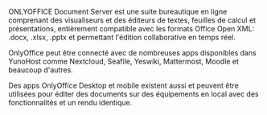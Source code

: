 ONLYOFFICE Document Server est une suite bureautique en ligne comprenant des visualiseurs et des éditeurs de textes, feuilles de calcul et présentations, entièrement compatible avec les formats Office Open XML: .docx, .xlsx, .pptx et permettant l'édition collaborative en temps réel.

OnlyOffice peut être connecté avec de nombreuses apps disponibles dans YunoHost comme Nextcloud, Seafile, Yeswiki, Mattermost, Moodle et beaucoup d'autres.

Des apps OnlyOffice Desktop et mobile existent aussi et peuvent être utilisées pour éditer des documents sur des équipements en local avec des fonctionnalités et un rendu identique.

